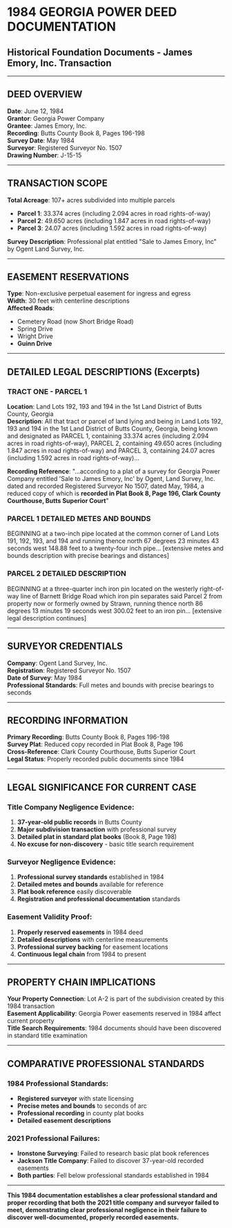 # 1984 GEORGIA POWER DEED DOCUMENTATION
## Historical Foundation Documents - James Emory, Inc. Transaction

---

## DEED OVERVIEW
**Date**: June 12, 1984  
**Grantor**: Georgia Power Company  
**Grantee**: James Emory, Inc.  
**Recording**: Butts County Book 8, Pages 196-198  
**Survey Date**: May 1984  
**Surveyor**: Registered Surveyor No. 1507  
**Drawing Number**: J-15-15  

---

## TRANSACTION SCOPE
**Total Acreage**: 107+ acres subdivided into multiple parcels  
- **Parcel 1**: 33.374 acres (including 2.094 acres in road rights-of-way)
- **Parcel 2**: 49.650 acres (including 1.847 acres in road rights-of-way)  
- **Parcel 3**: 24.07 acres (including 1.592 acres in road rights-of-way)

**Survey Description**: Professional plat entitled "Sale to James Emory, Inc" by Ogent Land Survey, Inc.

---

## EASEMENT RESERVATIONS
**Type**: Non-exclusive perpetual easement for ingress and egress  
**Width**: 30 feet with centerline descriptions  
**Affected Roads**:
- Cemetery Road (now Short Bridge Road)
- Spring Drive  
- Wright Drive  
- **Guinn Drive**

---

## DETAILED LEGAL DESCRIPTIONS (Excerpts)

### **TRACT ONE - PARCEL 1**
**Location**: Land Lots 192, 193 and 194 in the 1st Land District of Butts County, Georgia  
**Description**: All that tract or parcel of land lying and being in Land Lots 192, 193 and 194 in the 1st Land District of Butts County, Georgia, being known and designated as PARCEL 1, containing 33.374 acres (including 2.094 acres in road rights-of-way), PARCEL 2, containing 49.650 acres (including 1.847 acres in road rights-of-way) and PARCEL 3, containing 24.07 acres (including 1.592 acres in road rights-of-way)...

**Recording Reference**: "...according to a plat of a survey for Georgia Power Company entitled 'Sale to James Emory, Inc' by Ogent, Land Survey, Inc. dated and recorded Registered Surveyor No 1507, dated May, 1984, a reduced copy of which is **recorded in Plat Book 8, Page 196, Clark County Courthouse, Butts Superior Court**"

### **PARCEL 1 DETAILED METES AND BOUNDS**
BEGINNING at a two-inch pipe located at the common corner of Land Lots 191, 192, 193, and 194 and running thence north 67 degrees 23 minutes 43 seconds west 148.88 feet to a twenty-four inch pipe... [extensive metes and bounds description with precise bearings and distances]

### **PARCEL 2 DETAILED DESCRIPTION**  
BEGINNING at a three-quarter inch iron pin located on the westerly right-of-way line of Barnett Bridge Road which iron pin separates said Parcel 2 from property now or formerly owned by Strawn, running thence north 86 degrees 13 minutes 19 seconds west 300.02 feet to an iron pin... [extensive legal description continues]

---

## SURVEYOR CREDENTIALS
**Company**: Ogent Land Survey, Inc.  
**Registration**: Registered Surveyor No. 1507  
**Date of Survey**: May 1984  
**Professional Standards**: Full metes and bounds with precise bearings to seconds  

---

## RECORDING INFORMATION
**Primary Recording**: Butts County Book 8, Pages 196-198  
**Survey Plat**: Reduced copy recorded in Plat Book 8, Page 196  
**Cross-Reference**: Clark County Courthouse, Butts Superior Court  
**Legal Status**: Properly recorded public documents since 1984  

---

## LEGAL SIGNIFICANCE FOR CURRENT CASE

### **Title Company Negligence Evidence**:
1. **37-year-old public records** in Butts County  
2. **Major subdivision transaction** with professional survey  
3. **Detailed plat in standard plat books** (Book 8, Page 198)  
4. **No excuse for non-discovery** - basic title search requirement  

### **Surveyor Negligence Evidence**:
1. **Professional survey standards** established in 1984  
2. **Detailed metes and bounds** available for reference  
3. **Plat book reference** easily discoverable  
4. **Registration and professional documentation** standards  

### **Easement Validity Proof**:
1. **Properly reserved easements** in 1984 deed  
2. **Detailed descriptions** with centerline measurements  
3. **Professional survey backing** for easement locations  
4. **Continuous legal chain** from 1984 to present  

---

## PROPERTY CHAIN IMPLICATIONS
**Your Property Connection**: Lot A-2 is part of the subdivision created by this 1984 transaction  
**Easement Applicability**: Georgia Power easements reserved in 1984 affect current property  
**Title Search Requirements**: 1984 documents should have been discovered in standard title examination  

---

## COMPARATIVE PROFESSIONAL STANDARDS

### **1984 Professional Standards**:
- **Registered surveyor** with state licensing  
- **Precise metes and bounds** to seconds of arc  
- **Professional recording** in county plat books  
- **Detailed easement descriptions**  

### **2021 Professional Failures**:
- **Ironstone Surveying**: Failed to research basic plat book references  
- **Jackson Title Company**: Failed to discover 37-year-old recorded easements  
- **Both parties**: Fell below professional standards established in 1984  

---

**This 1984 documentation establishes a clear professional standard and proper recording that both the 2021 title company and surveyor failed to meet, demonstrating clear professional negligence in their failure to discover well-documented, properly recorded easements.** 